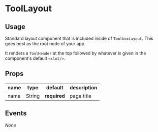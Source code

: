 # ToolLayout

## Usage
Standard layout component that is included inside of `ToolboxLayout`. This goes best as the root node of your app.

It renders a `ToolHeader` at the top followed by whatever is given in the component's default `<slot/>`.

## Props
| name | type   | default      | description |
|------|--------|--------------|-------------|
| name | String | **required** | page title  |

## Events
_None_